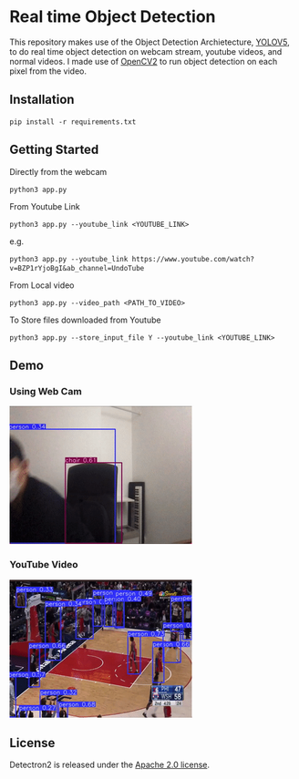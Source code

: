 # Real time Object Detection

This repository makes use of the Object Detection Archietecture, [YOLOV5](https://github.com/ultralytics/yolov5), to do real time object detection on webcam stream, youtube videos, and normal videos. I made use of [OpenCV2](https://opencv.org/) to run object detection on each pixel from the video.


## Installation
```
pip install -r requirements.txt
```

## Getting Started
Directly from the webcam
```
python3 app.py
```

From Youtube Link
```
python3 app.py --youtube_link <YOUTUBE_LINK>
```
e.g.
```
python3 app.py --youtube_link https://www.youtube.com/watch?v=BZP1rYjoBgI&ab_channel=UndoTube 
```

From Local video
```
python3 app.py --video_path <PATH_TO_VIDEO>
```

To Store files downloaded from Youtube
```
python3 app.py --store_input_file Y --youtube_link <YOUTUBE_LINK>
```

## Demo
### Using Web Cam
![Alt Text](./assets/webcam.gif)

### YouTube Video
![Alt Text](./assets/nba.gif)


## License

Detectron2 is released under the [Apache 2.0 license](LICENSE).


